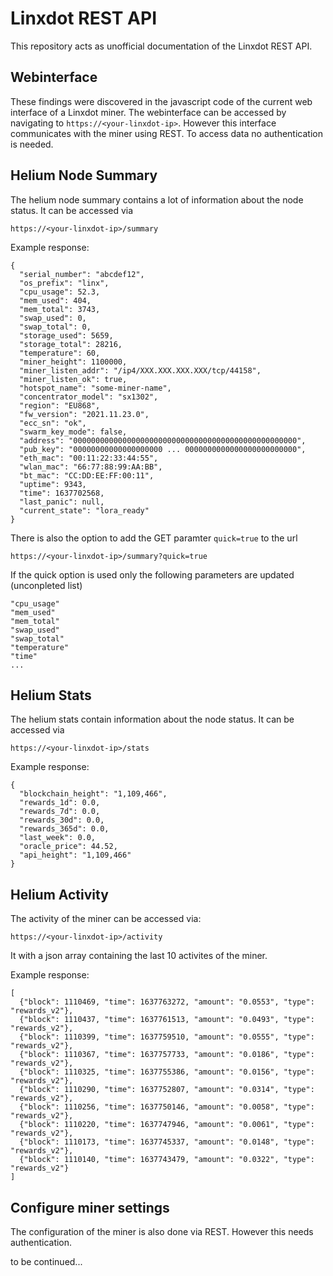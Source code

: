 # Linxdot REST API
This repository acts as unofficial documentation of the Linxdot REST API.

## Webinterface
These findings were discovered in the javascript code of the current web interface of a Linxdot miner. The webinterface can be accessed by navigating to ```https://<your-linxdot-ip>```. However this interface communicates with the miner using REST. To access data no authentication is needed.
    
## Helium Node Summary
The helium node summary contains a lot of information about the node status. It can be accessed via
```
https://<your-linxdot-ip>/summary
```

Example response:
```
{
  "serial_number": "abcdef12", 
  "os_prefix": "linx", 
  "cpu_usage": 52.3, 
  "mem_used": 404, 
  "mem_total": 3743, 
  "swap_used": 0, 
  "swap_total": 0, 
  "storage_used": 5659, 
  "storage_total": 28216, 
  "temperature": 60, 
  "miner_height": 1100000, 
  "miner_listen_addr": "/ip4/XXX.XXX.XXX.XXX/tcp/44158", 
  "miner_listen_ok": true, 
  "hotspot_name": "some-miner-name", 
  "concentrator_model": "sx1302", 
  "region": "EU868", 
  "fw_version": "2021.11.23.0", 
  "ecc_sn": "ok", 
  "swarm_key_mode": false, 
  "address": "00000000000000000000000000000000000000000000000000", 
  "pub_key": "00000000000000000000 ... 0000000000000000000000000", 
  "eth_mac": "00:11:22:33:44:55", 
  "wlan_mac": "66:77:88:99:AA:BB", 
  "bt_mac": "CC:DD:EE:FF:00:11", 
  "uptime": 9343, 
  "time": 1637702568, 
  "last_panic": null, 
  "current_state": "lora_ready"
}
```

There is also the option to add the GET paramter ```quick=true``` to the url
```
https://<your-linxdot-ip>/summary?quick=true
```
If the quick option is used only the following parameters are updated (unconpleted list)
```
"cpu_usage"
"mem_used"
"mem_total"
"swap_used"
"swap_total"
"temperature"
"time"
...
```

## Helium Stats
The helium stats contain information about the node status. It can be accessed via
```
https://<your-linxdot-ip>/stats
```
Example response:
```
{
  "blockchain_height": "1,109,466", 
  "rewards_1d": 0.0, 
  "rewards_7d": 0.0, 
  "rewards_30d": 0.0, 
  "rewards_365d": 0.0, 
  "last_week": 0.0, 
  "oracle_price": 44.52, 
  "api_height": "1,109,466"
}
```

## Helium Activity
The activity of the miner can be accessed via:
```
https://<your-linxdot-ip>/activity
```
It with a json array containing the last 10 activites of the miner.

Example response:
```
[
  {"block": 1110469, "time": 1637763272, "amount": "0.0553", "type": "rewards_v2"}, 
  {"block": 1110437, "time": 1637761513, "amount": "0.0493", "type": "rewards_v2"}, 
  {"block": 1110399, "time": 1637759510, "amount": "0.0555", "type": "rewards_v2"}, 
  {"block": 1110367, "time": 1637757733, "amount": "0.0186", "type": "rewards_v2"}, 
  {"block": 1110325, "time": 1637755386, "amount": "0.0156", "type": "rewards_v2"}, 
  {"block": 1110290, "time": 1637752807, "amount": "0.0314", "type": "rewards_v2"}, 
  {"block": 1110256, "time": 1637750146, "amount": "0.0058", "type": "rewards_v2"}, 
  {"block": 1110220, "time": 1637747946, "amount": "0.0061", "type": "rewards_v2"}, 
  {"block": 1110173, "time": 1637745337, "amount": "0.0148", "type": "rewards_v2"}, 
  {"block": 1110140, "time": 1637743479, "amount": "0.0322", "type": "rewards_v2"}
]
```

  
## Configure miner settings
The configuration of the miner is also done via REST. However this needs authentication.

to be continued...

